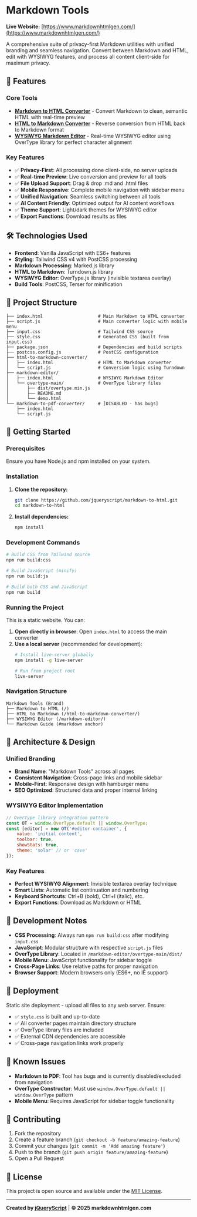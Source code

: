 # Markdown Tools

**Live Website:** [https://www.markdownhtmlgen.com/](https://www.markdownhtmlgen.com/)

A comprehensive suite of privacy-first Markdown utilities with unified branding and seamless navigation. Convert between Markdown and HTML, edit with WYSIWYG features, and process all content client-side for maximum privacy.

## 🚀 Features

### Core Tools
- **[Markdown to HTML Converter](https://www.markdownhtmlgen.com/)** - Convert Markdown to clean, semantic HTML with real-time preview
- **[HTML to Markdown Converter](https://www.markdownhtmlgen.com/html-to-markdown-converter/)** - Reverse conversion from HTML back to Markdown format
- **[WYSIWYG Markdown Editor](https://www.markdownhtmlgen.com/markdown-editor/)** - Real-time WYSIWYG editor using OverType library for perfect character alignment

### Key Features
- ✅ **Privacy-First**: All processing done client-side, no server uploads
- ✅ **Real-time Preview**: Live conversion and preview for all tools
- ✅ **File Upload Support**: Drag & drop .md and .html files
- ✅ **Mobile Responsive**: Complete mobile navigation with sidebar menu
- ✅ **Unified Navigation**: Seamless switching between all tools
- ✅ **AI Content Friendly**: Optimized output for AI content workflows
- ✅ **Theme Support**: Light/dark themes for WYSIWYG editor
- ✅ **Export Functions**: Download results as files

## 🛠️ Technologies Used

- **Frontend**: Vanilla JavaScript with ES6+ features
- **Styling**: Tailwind CSS v4 with PostCSS processing  
- **Markdown Processing**: Marked.js library
- **HTML to Markdown**: Turndown.js library
- **WYSIWYG Editor**: OverType.js library (invisible textarea overlay)
- **Build Tools**: PostCSS, Terser for minification

## 📁 Project Structure

```
├── index.html                     # Main Markdown to HTML converter
├── script.js                      # Main converter logic with mobile menu
├── input.css                      # Tailwind CSS source
├── style.css                      # Generated CSS (built from input.css)
├── package.json                   # Dependencies and build scripts
├── postcss.config.js              # PostCSS configuration
├── html-to-markdown-converter/
│   ├── index.html                 # HTML to Markdown converter
│   └── script.js                  # Conversion logic using Turndown
├── markdown-editor/
│   ├── index.html                 # WYSIWYG Markdown Editor
│   └── overtype-main/             # OverType library files
│       ├── dist/overtype.min.js
│       ├── README.md
│       └── demo.html
└── markdown-to-pdf-converter/     # [DISABLED - has bugs]
    ├── index.html                 
    └── script.js                  
```

## 🚀 Getting Started

### Prerequisites

Ensure you have Node.js and npm installed on your system.

### Installation

1. **Clone the repository:**
   ```bash
   git clone https://github.com/jqueryscript/markdown-to-html.git
   cd markdown-to-html
   ```

2. **Install dependencies:**
   ```bash
   npm install
   ```

### Development Commands

```bash
# Build CSS from Tailwind source
npm run build:css

# Build JavaScript (minify)
npm run build:js

# Build both CSS and JavaScript
npm run build
```

### Running the Project

This is a static website. You can:

1. **Open directly in browser**: Open `index.html` to access the main converter
2. **Use a local server** (recommended for development):
   ```bash
   # Install live-server globally
   npm install -g live-server
   
   # Run from project root
   live-server
   ```

### Navigation Structure

```
Markdown Tools (Brand)
├── Markdown to HTML (/)
├── HTML to Markdown (/html-to-markdown-converter/)
├── WYSIWYG Editor (/markdown-editor/)
└── Markdown Guide (#markdown anchor)
```

## 🎨 Architecture & Design

### Unified Branding
- **Brand Name**: "Markdown Tools" across all pages
- **Consistent Navigation**: Cross-page links and mobile sidebar
- **Mobile-First**: Responsive design with hamburger menu
- **SEO Optimized**: Structured data and proper internal linking

### WYSIWYG Editor Implementation
```javascript
// OverType library integration pattern
const OT = window.OverType.default || window.OverType;
const [editor] = new OT('#editor-container', {
    value: 'initial content',
    toolbar: true,
    showStats: true,
    theme: 'solar' // or 'cave'
});
```

### Key Features
- **Perfect WYSIWYG Alignment**: Invisible textarea overlay technique
- **Smart Lists**: Automatic list continuation and numbering
- **Keyboard Shortcuts**: Ctrl+B (bold), Ctrl+I (italic), etc.
- **Export Functions**: Download as Markdown or HTML

## 🔧 Development Notes

- **CSS Processing**: Always run `npm run build:css` after modifying `input.css`
- **JavaScript**: Modular structure with respective `script.js` files
- **OverType Library**: Located in `/markdown-editor/overtype-main/dist/`
- **Mobile Menu**: JavaScript functionality for sidebar toggle
- **Cross-Page Links**: Use relative paths for proper navigation
- **Browser Support**: Modern browsers only (ES6+, no IE support)

## 🚀 Deployment

Static site deployment - upload all files to any web server. Ensure:

- ✅ `style.css` is built and up-to-date
- ✅ All converter pages maintain directory structure  
- ✅ OverType library files are included
- ✅ External CDN dependencies are accessible
- ✅ Cross-page navigation links work properly

## 🐛 Known Issues

- **Markdown to PDF**: Tool has bugs and is currently disabled/excluded from navigation
- **OverType Constructor**: Must use `window.OverType.default || window.OverType` pattern  
- **Mobile Menu**: Requires JavaScript for sidebar toggle functionality

## 🤝 Contributing

1. Fork the repository
2. Create a feature branch (`git checkout -b feature/amazing-feature`)
3. Commit your changes (`git commit -m 'Add amazing feature'`)
4. Push to the branch (`git push origin feature/amazing-feature`)
5. Open a Pull Request

## 📄 License

This project is open source and available under the [MIT License](LICENSE).

---

**Created by [jQueryScript](https://www.jqueryscript.net)** | **© 2025 markdownhtmlgen.com**